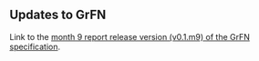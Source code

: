## Updates to GrFN

Link to the [month 9 report release version (v0.1.m9) of the GrFN specification](GrFN_specification_v0.1.m9.md).

